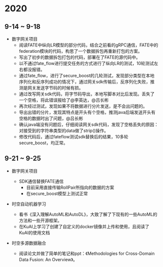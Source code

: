# 2020

## 9-14 ~ 9-18

- 数字网关项目
  - 阅读FATE中纵向LR模型的部分代码，结合之前看的gRPC通信，FATE中的federation模块的代码，构思了一个数据拆包再重新打包的方案。
  - 写出了初步的数据拆包打包的代码，部署在了FATE的源代码中。
  - 以不通过fate_flow进行提交任务的方式进行了纵向LR的测试，10轮测试左右都没报错。
  - 通过fate_flow，进行了secure_boost的几轮测试，发现部分类型在本地序列化和反序列成功的情况下，通过网关sdk传输后，反序列化失败，推测是网关发送字节码的时候有损。
  - 通过改写网关sdk代码，将字节码导出，本地写脚本对比后发现。丢失了一个空格，将此错误报给了@李英达，@吕长彬
  - 再次经过测试，发现如果不将数据进行分片发送，是不会出问题的。
  - 导出出错的分片，发现其特点是开头有个空格，推测java后端发送开头有空格的数据时出了问题，@吕长彬
  - 确认java端没有问题后，仔细阅读网关sdk代码，发现了空格丢失的原因：对接受到的字符串类型的data做了strip()操作。
  - 修改代码后，通过fateflow测试sdk替换后的结果，10多轮secure_boost，均正常。

## 9-21 ~ 9-25

- 数字网关项目
  - SDK通信替换FATE通信
    - 目前采用直接传输RollPair所指向的数据的方案
    - 在secure_boost模型上测试正常

- 时空自动机器学习
  - 看书《深入理解AutoML和AutoDL》，大致了解了下现有的一些AutoML的方法和一些开源框架。
  - 在KuAI上学习了创建了自定义的docker镜像并上传和使用，且阅读了KuAI的使用文档

- 时空多源数据融合
  - 阅读论文并做了简单的笔记和ppt：《Methodologies for Cross-Domain Data Fusion: An Overview》。

